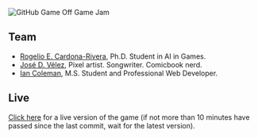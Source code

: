 ![GitHub Game Off Game Jam](https://f.cloud.github.com/assets/121322/1436486/25f88b78-4158-11e3-9b23-43596516362c.png)

## Team
  
* [Rogelio E. Cardona-Rivera](http://twitter.com/recardona), Ph.D. Student in AI in Games.
* [José D. Vélez](http://twitter.com/danivive), Pixel artist. Songwriter. Comicbook nerd.
* [Ian Coleman](http://twitter.com/iancoleman), M.S. Student and Professional Web Developer. 

## Live

[Click here](http://recardona.github.io/game-off-2013) for a live version of the game 
(if not more than 10 minutes have passed since the last commit, wait for the latest version).
